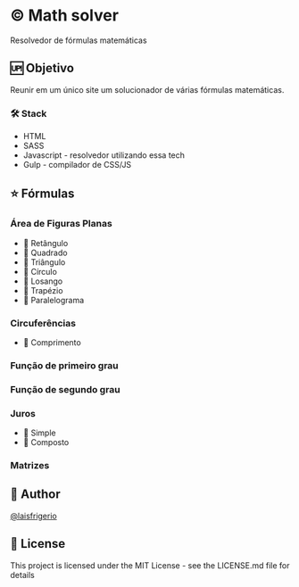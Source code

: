 # :copyright: Math solver

Resolvedor de fórmulas matemáticas

## :up: Objetivo

Reunir em um único site um solucionador de várias fórmulas matemáticas.

### 🛠️ Stack

- HTML
- SASS
- Javascript - resolvedor utilizando essa tech
- Gulp - compilador de CSS/JS

## :star: Fórmulas

### Área de Figuras Planas

- :black_square_button: Retângulo
- :black_square_button: Quadrado
- :black_square_button: Triângulo
- :black_square_button: Círculo
- :black_square_button: Losango
- :black_square_button: Trapézio
- :black_square_button: Paralelograma

### Circuferências

- :black_square_button: Comprimento

### Função de primeiro grau

### Função de segundo grau

### Juros

- :black_square_button: Simple
- :black_square_button: Composto

### Matrizes

## :woman: Author

[@laisfrigerio](https://github.com/laisfrigerio/)

## 📄 License

This project is licensed under the MIT License - see the LICENSE.md file for details
